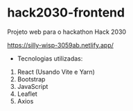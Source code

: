 # hack2030-frontend

Projeto web para o hackathon Hack 2030

https://silly-wisp-3059ab.netlify.app/

- Tecnologias utilizadas:
1. React (Usando Vite e Yarn)
2. Bootstrap
3. JavaScript
4. Leaflet
5. Axios
